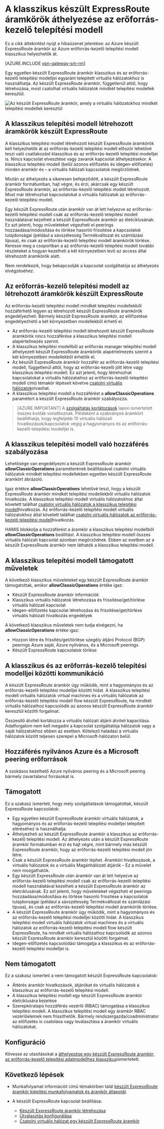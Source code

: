 <properties
   pageTitle="Klasszikus készült ExpressRoute áramkörök áthelyezése erőforrás-kezelő |} Microsoft Azure"
   description="Ezen az oldalon, mit kell tudnom még az összekötő klasszikus és az erőforrás-kezelő telepítési modelljei áttekintést."
   documentationCenter="na"
   services="expressroute"
   authors="ganesr"
   manager="carmonm"
   editor=""/>
<tags
   ms.service="expressroute"
   ms.devlang="na"
   ms.topic="get-started-article"
   ms.tgt_pltfrm="na"
   ms.workload="infrastructure-services"
   ms.date="10/10/2016"
   ms.author="ganesr"/>

# <a name="moving-expressroute-circuits-from-the-classic-to-the-resource-manager-deployment-model"></a>A klasszikus készült ExpressRoute áramkörök áthelyezése az erőforrás-kezelő telepítési modell

Ez a cikk áttekintést nyújt a hibaüzenet jelentése: az Azure készült ExpressRoute áramkör az Azure erőforrás-kezelő telepítési modell klasszikus helyezhetők át.

[AZURE.INCLUDE [vpn-gateway-sm-rm](../../includes/vpn-gateway-classic-rm-include.md)]

Egy egyetlen készült ExpressRoute áramkör klasszikus és az erőforrás-kezelő telepítési modelljei egyaránt telepített virtuális hálózatokhoz is használhatja. Az készült ExpressRoute áramkör, függetlenül attól, hogy létrehozása, most csatolhat virtuális hálózatok mindkét telepítési modellek keresztül.

![Az készült ExpressRoute áramkör, amely a virtuális hálózatokhoz mindkét telepítési modellek keresztül](./media/expressroute-move/expressroute-move-1.png)

## <a name="expressroute-circuits-that-are-created-in-the-classic-deployment-model"></a>A klasszikus telepítési modell létrehozott áramkörök készült ExpressRoute

A klasszikus telepítési modell létrehozott készült ExpressRoute áramkörök kell helyezhetők át az erőforrás-kezelő telepítési modell először lehetővé teszi való csatlakozást klasszikus és az erőforrás-kezelő telepítési modelljei is. Nincs kapcsolat elvesztése vagy zavarok kapcsolat áthelyezésekor. A klasszikus telepítési modell (belül azonos előfizetés és idegen-előfizetés) minden áramkör és – a virtuális hálózati kapcsolatok megőrződnek.

Miután az áthelyezés a sikeresen befejeződött, a készült ExpressRoute áramkör formátumban, hajt végre, és érzi, akárcsak egy készült ExpressRoute áramkör, az erőforrás-kezelő telepítési modell létrehozott. Most már létrehozhat kapcsolatokat a virtuális hálózatok az erőforrás-kezelő telepítési modell.

Egy készült ExpressRoute után áramkör van át lett helyezve az erőforrás-kezelő telepítési modell csak az erőforrás-kezelő telepítési modell használatával kezelheti a készült ExpressRoute áramkör az életciklusának. Ez azt jelenti, hogy műveleteket végezheti el peerings hozzáadása/módosítása és törlése hasonló frissítése a kapcsolatok tulajdonságai (például a sávszélesség Termékváltozat és számlázási típusa), és csak az erőforrás-kezelő telepítési modell áramkörök törlése. Keresse meg a csoportban a az erőforrás-kezelő telepítési modell további részleteket a hogyan kezelheti a két környezetben levő az access által létrehozott áramkörök alatt.

Nem rendelkezik, hogy bekapcsolják a kapcsolat szolgáltatója az áthelyezés elvégzéséhez.

## <a name="expressroute-circuits-that-are-created-in-the-resource-manager-deployment-model"></a>Az erőforrás-kezelő telepítési modell az létrehozott áramkörök készült ExpressRoute

Az erőforrás-kezelő telepítési modell mindkét telepítési modellekből hozzáférhető legyen az létrehozott készült ExpressRoute áramkörök engedélyezheti. Bármely készült ExpressRoute áramkör, az előfizetése engedélyezhető a két környezetben modellekből érhető el.

- Az erőforrás-kezelő telepítési modell létrehozott készült ExpressRoute áramkörök nincs hozzáférése a klasszikus telepítési modell alapértelmezés szerint.
- A klasszikus telepítési modellből az erőforrás manager telepítési modell áthelyezett készült ExpressRoute áramkörök alapértelmezés szerint a két környezetben modellekből érhetők el.
- Az készült ExpressRoute áramkör hozzáfér az erőforrás-kezelő telepítési modell, függetlenül attól, hogy az erőforrás-kezelő jött létre vagy klasszikus telepítési modell. Ez azt jelenti, hogy létrehozhat kapcsolatokat a virtuális hálózataihoz az erőforrás-kezelő telepítési modell című témakör lépéseit követve [csatolni virtuális hálózatok](expressroute-howto-linkvnet-arm.md)olvashat.
- A klasszikus telepítési modell a hozzáférést a **allowClassicOperations** paramétert a készült ExpressRoute áramkör szabályozza.

>[AZURE.IMPORTANT] A [szolgáltatás korlátozások](../azure-subscription-service-limits.md) lapon ismertetett összes kvóták vonatkoznak. Példaként a szabványos áramkört beállíthatja, hogy legfeljebb 10 virtuális hálózati hivatkozások/kapcsolatok végig a hagyományos és az erőforrás-kezelő telepítési modelljei is.


## <a name="controlling-access-to-the-classic-deployment-model"></a>A klasszikus telepítési modell való hozzáférés szabályozása

Lehetősége van engedélyezni a készült ExpressRoute áramkör **allowClassicOperations** paraméterének beállításával csatolni virtuális hálózatok mindkét telepítési modellekben egyetlen készült ExpressRoute áramkört ábrázoló.

Igaz értékre **allowClassicOperations** lehetővé teszi, hogy a készült ExpressRoute áramkör mindkét telepítési modellekből virtuális hálózatok hivatkozás. A klasszikus telepítési modell virtuális hálózatokhoz által követett találhat [csatolni virtuális hálózatok a klasszikus telepítési modell](expressroute-howto-linkvnet-classic.md)hivatkozás. Az erőforrás-kezelő telepítési modell virtuális hálózatokhoz által követett találhat [csatolni virtuális hálózatok az erőforrás-kezelő telepítési modell](expressroute-howto-linkvnet-arm.md)hivatkozás.

HAMIS blokkolja a hozzáférést a áramkör a klasszikus telepítési modellből **allowClassicOperations** beállítást. A klasszikus telepítési modell összes virtuális hálózati kapcsolat azonban megőrződnek. Ebben az esetben az a készült ExpressRoute áramkör nem láthatók a klasszikus telepítési modell.

## <a name="supported-operations-in-the-classic-deployment-model"></a>A klasszikus telepítési modell támogatott műveletek

A következő klasszikus műveleteket egy készült ExpressRoute áramkör támogatottak, amikor **allowClassicOperations** értéke igaz:

 - Készült ExpressRoute áramkör információk
 - Klasszikus virtuális hálózatok létrehozása és frissítése/get/törlése virtuális hálózati kapcsolat
 - Idegen-előfizetés kapcsolat létrehozása és frissítése/get/törlése virtuális hálózati hivatkozás engedélyek

A következő klasszikus műveletek nem tudja elvégezni, ha **allowClassicOperations** értéke igaz:

 - Hozzon létre és frissítés/get/törlése szegély átjáró Protocol (BGP) peerings Azure saját, Azure nyilvános, és a Microsoft peerings
 - Készült ExpressRoute kapcsolatok törlése

## <a name="communication-between-the-classic-and-the-resource-manager-deployment-models"></a>A klasszikus és az erőforrás-kezelő telepítési modelljei közötti kommunikáció

A készült ExpressRoute áramkör úgy működik, mint a hagyományos és az erőforrás-kezelő telepítési modelljei közötti hidat. A klasszikus telepítési modell virtuális hálózatok virtual machines és a virtuális hálózatok az erőforrás-kezelő telepítési modell flow készült ExpressRoute, ha mindkét virtuális hálózathoz kapcsolódik az azonos készült ExpressRoute áramkör keresztül közötti forgalmat.

Összesítő átviteli korlátozza a virtuális hálózati átjáró átviteli kapacitása. Adatforgalom nem kell megadni a kapcsolat szolgáltatója hálózatok vagy a saját hálózatokhoz ebben az esetben. Kötelező haladási a virtuális hálózatok között teljesen szerepel a Microsoft-hálózaton belül.

## <a name="access-to-azure-public-and-microsoft-peering-resources"></a>Hozzáférés nyilvános Azure és a Microsoft peering erőforrások

A szokásos kezelhető Azure nyilvános peering és a Microsoft peering bármely zavartalanul forrásokat is.  

## <a name="whats-supported"></a>Támogatott

Ez a szakasz ismerteti, hogy mely szolgáltatások támogatottak, készült ExpressRoute kapcsolatok:

 - Egy egyetlen készült ExpressRoute áramkör virtuális hálózatok, a hagyományos és az erőforrás-kezelő telepítési modelljei telepített eléréséhez is használhatja.
 - Áthelyezheti az készült ExpressRoute áramkör a klasszikus az erőforrás-kezelő telepítési modell. Az áthelyezés után a készült ExpressRoute áramkör formátumban érzi és hajt végre, mint bármely más készült ExpressRoute áramkör, hogy az erőforrás-kezelő telepítési modell jön létre.
 - Csak a készült ExpressRoute áramkör léphet. Áramköri hivatkozások, a virtuális hálózatok és a virtuális Magánhálózati átjárók – Ez a művelet nem mozgathatók.
 - Egy készült ExpressRoute után áramkör van át lett helyezve az erőforrás-kezelő telepítési modell csak az erőforrás-kezelő telepítési modell használatával kezelheti a készült ExpressRoute áramkör az életciklusának. Ez azt jelenti, hogy műveleteket végezheti el peerings hozzáadása/módosítása és törlése hasonló frissítése a kapcsolatok tulajdonságai (például a sávszélesség Termékváltozat és számlázási típusa), és csak az erőforrás-kezelő telepítési modell áramkörök törlése.
 - A készült ExpressRoute áramkör úgy működik, mint a hagyományos és az erőforrás-kezelő telepítési modelljei közötti hidat. A klasszikus telepítési modell virtuális hálózatok virtual machines és a virtuális hálózatok az erőforrás-kezelő telepítési modell flow készült ExpressRoute, ha mindkét virtuális hálózathoz kapcsolódik az azonos készült ExpressRoute áramkör keresztül közötti forgalmat.
 - Idegen-előfizetés kapcsolódási támogatja a klasszikus és az erőforrás-kezelő telepítési modelljei is.

## <a name="whats-not-supported"></a>Nem támogatott

Ez a szakasz ismerteti a nem támogatott készült ExpressRoute kapcsolatok:

 - Áttérés áramkör hivatkozások, átjárókat és virtuális hálózatok a klasszikus az erőforrás-kezelő telepítési modell.
 - A klasszikus telepítési modell egy készült ExpressRoute áramkör életciklusára kezelése
 - Szerepköralapú hozzáférés vezérlő (RBAC) támogatása a klasszikus telepítési modell. A klasszikus telepítési modell egy áramkör RBAC vezérlőelemek nem frissíthetők. Bármely rendszergazda/coadministrator az előfizetés is csatolása vagy leválasztása a áramkör virtuális hálózatokat.

## <a name="configuration"></a>Konfiguráció

Kövesse az utasításokat a [áthelyezése egy készült ExpressRoute áramkör, az erőforrás-kezelő telepítési adatmodellhez klasszikus](expressroute-howto-move-arm.md)ismertetett.

## <a name="next-steps"></a>Következő lépések

- Munkafolyamat információt című témakörben talál [készült ExpressRoute áramkör kiépítési munkafolyamatok és áramkör állapotát](expressroute-workflows.md).
- A készült ExpressRoute kapcsolat beállítása:

    - [Készült ExpressRoute áramkör létrehozása](expressroute-howto-circuit-arm.md)
    - [Útválasztás konfigurálása](expressroute-howto-routing-arm.md)
    - [Csatolni virtuális hálózat egy készült ExpressRoute áramkör](expressroute-howto-linkvnet-arm.md)
